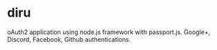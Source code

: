 # diru
oAuth2 application using node.js framework with passport.js.
Google+, Discord, Facebook, Github authentications.
